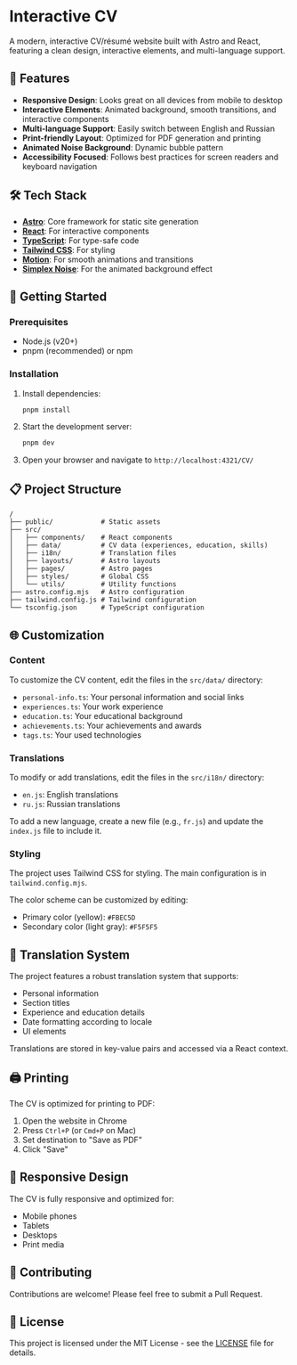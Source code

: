 # Interactive CV

A modern, interactive CV/résumé website built with Astro and React, featuring a clean design, interactive elements, and multi-language support.

<!-- 
To add a preview image, place a screenshot of your CV in the public directory:
public/cv-preview.png 
-->

## 🌟 Features

- **Responsive Design**: Looks great on all devices from mobile to desktop
- **Interactive Elements**: Animated background, smooth transitions, and interactive components
- **Multi-language Support**: Easily switch between English and Russian
- **Print-friendly Layout**: Optimized for PDF generation and printing
- **Animated Noise Background**: Dynamic bubble pattern
- **Accessibility Focused**: Follows best practices for screen readers and keyboard navigation

## 🛠️ Tech Stack

- **[Astro](https://astro.build/)**: Core framework for static site generation
- **[React](https://reactjs.org/)**: For interactive components
- **[TypeScript](https://www.typescriptlang.org/)**: For type-safe code
- **[Tailwind CSS](https://tailwindcss.com/)**: For styling
- **[Motion](https://motion.dev/)**: For smooth animations and transitions
- **[Simplex Noise](https://www.npmjs.com/package/simplex-noise)**: For the animated background effect

## 🚀 Getting Started

### Prerequisites

- Node.js (v20+)
- pnpm (recommended) or npm

### Installation

1. Install dependencies:
   ```bash
   pnpm install
   ```

2. Start the development server:
   ```bash
   pnpm dev
   ```

3. Open your browser and navigate to `http://localhost:4321/CV/`

## 📋 Project Structure

```
/
├── public/            # Static assets
├── src/
│   ├── components/    # React components
│   ├── data/          # CV data (experiences, education, skills)
│   ├── i18n/          # Translation files
│   ├── layouts/       # Astro layouts
│   ├── pages/         # Astro pages
│   ├── styles/        # Global CSS
│   └── utils/         # Utility functions
├── astro.config.mjs   # Astro configuration
├── tailwind.config.js # Tailwind configuration
└── tsconfig.json      # TypeScript configuration
```

## 🌐 Customization

### Content

To customize the CV content, edit the files in the `src/data/` directory:

- `personal-info.ts`: Your personal information and social links
- `experiences.ts`: Your work experience
- `education.ts`: Your educational background
- `achievements.ts`: Your achievements and awards
- `tags.ts`: Your used technologies

### Translations

To modify or add translations, edit the files in the `src/i18n/` directory:

- `en.js`: English translations
- `ru.js`: Russian translations

To add a new language, create a new file (e.g., `fr.js`) and update the `index.js` file to include it.

### Styling

The project uses Tailwind CSS for styling. The main configuration is in `tailwind.config.mjs`.

The color scheme can be customized by editing:
- Primary color (yellow): `#FBEC5D`
- Secondary color (light gray): `#F5F5F5`

## 🔄 Translation System

The project features a robust translation system that supports:

- Personal information
- Section titles
- Experience and education details
- Date formatting according to locale
- UI elements

Translations are stored in key-value pairs and accessed via a React context.

## 🖨️ Printing

The CV is optimized for printing to PDF:

1. Open the website in Chrome
2. Press `Ctrl+P` (or `Cmd+P` on Mac)
3. Set destination to "Save as PDF"
4. Click "Save"

## 📱 Responsive Design

The CV is fully responsive and optimized for:
- Mobile phones
- Tablets
- Desktops
- Print media

## 🤝 Contributing

Contributions are welcome! Please feel free to submit a Pull Request.

## 📄 License

This project is licensed under the MIT License - see the [LICENSE](LICENSE) file for details.